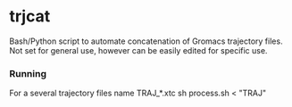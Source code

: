 # trjcat
Bash/Python script to automate concatenation of Gromacs trajectory files. Not set for general use, however can be easily edited for specific use.

### Running
For a several trajectory files name TRAJ_*.xtc
  sh process.sh < "TRAJ"
